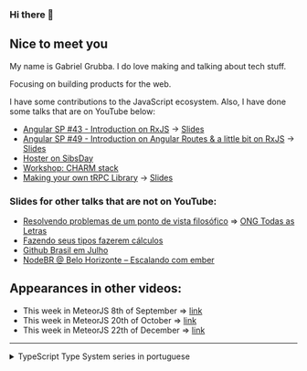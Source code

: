 ### Hi there 👋

## Nice to meet you


  My name is Gabriel Grubba. I do love making and talking about tech stuff.


  Focusing on building products for the web.
  
  I have some contributions to the JavaScript ecosystem. Also, I have done some talks that are on YouTube below:
  - [Angular SP #43 - Introduction on RxJS](https://www.youtube.com/watch?v=_bDzLTc-u58&t=4105s) -> [Slides](https://docs.google.com/presentation/d/1TZfNkWlfljVW5XxZOp9M5PvFVPazkUKydUDSezEJq2Q/edit?usp=sharing)
  - [Angular SP #49 - Introduction on Angular Routes & a little bit on RxJS](https://www.youtube.com/watch?v=IoAMKiii1H8) -> [Slides](https://docs.google.com/presentation/d/1XGnEvDKwCBJmZF9pD8p24Sr1BzgpCSmGXkAsjz_CvQs/edit?usp=sharing)
  - [Hoster on SibsDay](https://www.youtube.com/watch?v=cMf2UDSS1U0)
  - [Workshop: CHARM stack](https://www.youtube.com/watch?v=wVBRWPw5X9s)
  - [Making your own tRPC Library](https://www.youtube.com/watch?v=n2-pupXT6M0) -> [Slides](https://docs.google.com/presentation/d/e/2PACX-1vRU-ORnV_T3YVJSnrPu6rfsiFgDSRhz6PKmxQR0bHYV6XwBqkv7L3mynquR62KFzS_O8FT1ucwXRbFc/pub?start=false&loop=false&delayms=3000)
  
  ### Slides for other talks that are not on YouTube:
  - [Resolvendo problemas de um ponto de vista filosófico](https://docs.google.com/presentation/d/1TsXtE0_-i0d9qcaJCJOPNb6psCEyT403zUWzJIeOmgA/edit?usp=sharing) =>  [ONG Todas as Letras](https://todasasletras.org/)
  - [Fazendo seus tipos fazerem cálculos](https://docs.google.com/presentation/d/1AAAOXUGyVWRtnkgOZ7UgjNgtCDqDFpHURe5H_3TaOWw/edit?usp=sharing)
  - [Github Brasil em Julho](https://www.youtube.com/live/IZk2ZxgQtFc?feature=share)
  - [NodeBR @ Belo Horizonte – Escalando com ember](https://github.com/Grubba27/Ember-at-NodeBR)

## Appearances in other videos:

 - This week in MeteorJS 8th of September => [link](https://www.youtube.com/watch?v=EAN8Bz4y394&t=2s)
 - This week in MeteorJS 20th of October => [link](https://www.youtube.com/watch?v=Otf_jslXFBU&t=1968s)
- This week in MeteorJS  22th of December => [link](https://www.youtube.com/watch?v=dNogyc_mzoY)
---
   
<details>
      <summary>TypeScript Type System series in portuguese</summary>
  
  [1st part](https://dev.to/grubba/uma-introducao-aos-tipos-avancados-do-typescript-17i7)
  
  [2nd part](https://dev.to/grubba/tenha-brio-com-sistemas-de-tipos-h7d)
  
  [3rd part](https://dev.to/grubba/fazendo-sua-calculadora-em-typelevel-do-typescript-4je8)
  
</details>

  



